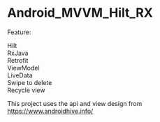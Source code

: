 # Android_MVVM_Hilt_RX

Feature: 

Hilt <br>
RxJava <br>
Retrofit <br>
ViewModel <br>
LiveData <br>
Swipe to delete <br>
Recycle view



This project uses the api and view design from https://www.androidhive.info/
